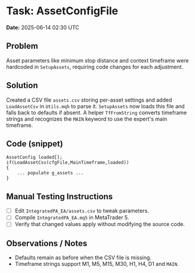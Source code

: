 # Task: AssetConfigFile
**Date:** 2025-06-14 02:30 UTC

## Problem
Asset parameters like minimum stop distance and context timeframe were hardcoded in `SetupAssets`, requiring code changes for each adjustment.

## Solution
Created a CSV file `assets.csv` storing per-asset settings and added `LoadAssetCsv` in `Utils.mqh` to parse it. `SetupAssets` now loads this file and falls back to defaults if absent. A helper `TfFromString` converts timeframe strings and recognizes the `MAIN` keyword to use the expert's main timeframe.

## Code (snippet)
```mql5
AssetConfig loaded[];
if(LoadAssetCsv(cfgFile,MainTimeframe,loaded))
{
    ... populate g_assets ...
}
```

## Manual Testing Instructions
- [ ] Edit `IntegratedPA_EA/assets.csv` to tweak parameters.
- [ ] Compile `IntegratedPA_EA.mq5` in MetaTrader 5.
- [ ] Verify that changed values apply without modifying the source code.

## Observations / Notes
- Defaults remain as before when the CSV file is missing.
- Timeframe strings support M1, M5, M15, M30, H1, H4, D1 and `MAIN`.
